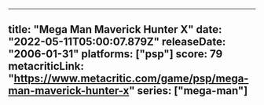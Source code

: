 
---
title: "Mega Man Maverick Hunter X"
date: "2022-05-11T05:00:07.879Z"
releaseDate: "2006-01-31"
platforms: ["psp"]
score: 79
metacriticLink: "https://www.metacritic.com/game/psp/mega-man-maverick-hunter-x"
series: ["mega-man"]
---
